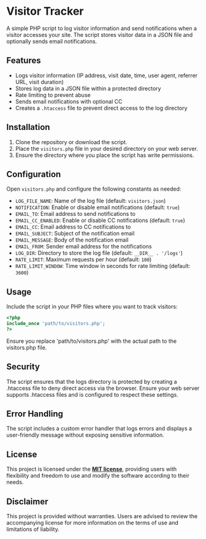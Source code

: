 # Visitor Tracker

A simple PHP script to log visitor information and send notifications when a visitor accesses your site. The script stores visitor data in a JSON file and optionally sends email notifications.

## Features

- Logs visitor information (IP address, visit date, time, user agent, referrer URL, visit duration)
- Stores log data in a JSON file within a protected directory
- Rate limiting to prevent abuse
- Sends email notifications with optional CC
- Creates a `.htaccess` file to prevent direct access to the log directory

## Installation

1. Clone the repository or download the script.
2. Place the `visitors.php` file in your desired directory on your web server.
3. Ensure the directory where you place the script has write permissions.

## Configuration

Open `visitors.php` and configure the following constants as needed:

- `LOG_FILE_NAME`: Name of the log file (default: `visitors.json`)
- `NOTIFICATION`: Enable or disable email notifications (default: `true`)
- `EMAIL_TO`: Email address to send notifications to
- `EMAIL_CC_ENABLED`: Enable or disable CC notifications (default: `true`)
- `EMAIL_CC`: Email address to CC notifications to
- `EMAIL_SUBJECT`: Subject of the notification email
- `EMAIL_MESSAGE`: Body of the notification email
- `EMAIL_FROM`: Sender email address for the notifications
- `LOG_DIR`: Directory to store the log file (default: `__DIR__ . '/logs'`)
- `RATE_LIMIT`: Maximum requests per hour (default: `100`)
- `RATE_LIMIT_WINDOW`: Time window in seconds for rate limiting (default: `3600`)

## Usage

Include the script in your PHP files where you want to track visitors:

```php
<?php
include_once 'path/to/visitors.php';
?>
```

Ensure you replace 'path/to/visitors.php' with the actual path to the visitors.php file.

## Security
The script ensures that the logs directory is protected by creating a .htaccess file to deny direct access via the browser. Ensure your web server supports .htaccess files and is configured to respect these settings.

## Error Handling
The script includes a custom error handler that logs errors and displays a user-friendly message without exposing sensitive information.

## License
This project is licensed under the **[MIT license](https://github.com/ot2i7ba/PHPVisitors/blob/main/LICENSE)**, providing users with flexibility and freedom to use and modify the software according to their needs.

## Disclaimer
This project is provided without warranties. Users are advised to review the accompanying license for more information on the terms of use and limitations of liability.
